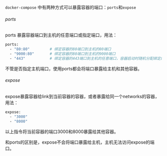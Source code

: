`docker-compose` 中有两种方式可以暴露容器的端口：`ports`和`expose`

###### ports

ports 暴露容器端口到主机的任意端口或指定端口，用法：

```bash
ports:
  - "80:80"         # 绑定容器的80端口到主机的80端口
  - "9000:80"       # 绑定容器的80端口到主机的9000端口
  - "443"           # 绑定容器的443端口到主机的任意端口，容器启动时随机分配绑定的主机端口号
```

不管是否指定主机端口，使用ports都会将端口暴露给主机和其他容器。

###### expose

expose暴露容器给link到当前容器的容器，或者暴露给同一个networks的容器，用法：

```bash
expose:
  - "3000"
  - "8000"
```

以上指令将当前容器的端口3000和8000暴露给其他容器。

和ports的区别是，expose不会将端口暴露给主机，主机无法访问expose的端口。
